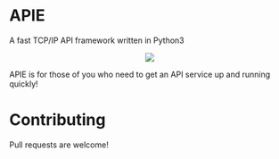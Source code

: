 # APIE
A fast TCP/IP API framework written in Python3

<p align="center">
  <img src="https://i.imgur.com/JPp3AfU.png">
</p>

APIE is for those of you who need to get an API service up and running quickly!

# Contributing
Pull requests are welcome!

